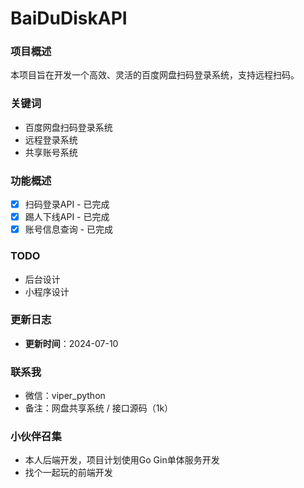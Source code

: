 # BaiDuDiskAPI

### 项目概述
本项目旨在开发一个高效、灵活的百度网盘扫码登录系统，支持远程扫码。

### 关键词

- 百度网盘扫码登录系统
- 远程登录系统
- 共享账号系统

### 功能概述

- [x] 扫码登录API - 已完成
- [x] 踢人下线API - 已完成
- [x] 账号信息查询 - 已完成

### TODO
- 后台设计
- 小程序设计

### 更新日志

- **更新时间**：2024-07-10

### 联系我
- 微信：viper_python
- 备注：网盘共享系统 / 接口源码（1k）

### 小伙伴召集
- 本人后端开发，项目计划使用Go Gin单体服务开发
- 找个一起玩的前端开发
